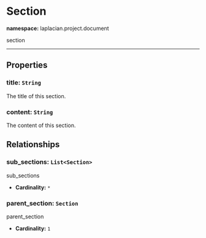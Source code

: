 # **Section**
**namespace:** laplacian.project.document

section



---

## Properties

### title: `String`
The title of this section.

### content: `String`
The content of this section.

## Relationships

### sub_sections: `List<Section>`
sub_sections
- **Cardinality:** `*`

### parent_section: `Section`
parent_section
- **Cardinality:** `1`